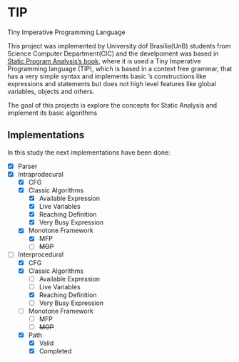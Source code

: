 # TIP
Tiny Imperative Programming Language

This project was implemented by University dof Brasília(UnB) students from Science Computer Department(CIC) and the develpoment was based in [Static Program Analysis’s book](https://users-cs.au.dk/amoeller/spa/spa.pdf), where it is used a Tiny Imperative Programming language (TIP), which is based in a context free grammar, that has a very simple syntax and implements basic ’s constructions like expressions and statements but does not high level features like global variables, objects and others.

The goal of this projects is explore the concepts for Static Analysis and implement its basic algorithms

## Implementations

In this study the next implementations  have been done: 

- [x] Parser
- [x] Intraprodecural
    - [x] CFG
    - [x] Classic Algorithms
        - [x] Available Expression
        - [x] Live Variables
        - [x] Reaching Definition
        - [x] Very Busy Expression
    - [x] Monotone Framework
        - [x] MFP
        - [ ] ~~MOP~~
- [ ] Interprocedural
    - [x] CFG
    - [x] Classic Algorithms
        - [ ] Available Expression
        - [ ] Live Variables
        - [x] Reaching Definition
        - [ ] Very Busy Expression
    - [ ] Monotone Framework
        - [ ] MFP
        - [ ] ~~MOP~~
    - [x] Path
        - [x] Valid 
        - [x] Completed
